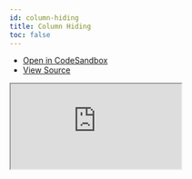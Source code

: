 ```yaml
---
id: column-hiding
title: Column Hiding
toc: false
---
```


- [Open in CodeSandbox](https://codesandbox.io/s/github/tannerlinsley/react-table/tree/master/examples/column-hiding)
- [View Source](https://github.com/tannerlinsley/react-table/tree/master/examples/column-hiding)

<iframe
  src="https://codesandbox.io/embed/github/tannerlinsley/react-table/tree/master/examples/column-hiding?autoresize=1&fontsize=14&theme=dark"
  title="tannerlinsley/react-table: column-hiding"
  sandbox="allow-forms allow-modals allow-popups allow-presentation allow-same-origin allow-scripts"
  style={{
    width: '100%',
    height: '80vh',
    border: '0',
    borderRadius: 8,
    overflow: 'hidden',
    position: 'static',
    zIndex: 0,
  }}
></iframe>
